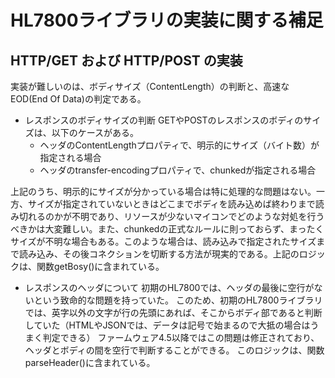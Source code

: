 # HL7800ライブラリの実装に関する補足

## HTTP/GET および HTTP/POST の実装

実装が難しいのは、ボディサイズ（ContentLength）の判断と、高速なEOD(End Of Data)の判定である。

+ レスポンスのボディサイズの判断
GETやPOSTのレスポンスのボディのサイズは、以下のケースがある。
    - ヘッダのContentLengthプロパティで、明示的にサイズ（バイト数）が指定される場合
    - ヘッダのtransfer-encodingプロパティで、chunkedが指定される場合

上記のうち、明示的にサイズが分かっている場合は特に処理的な問題はない。一方、サイズが指定されていないときはどこまでボディを読み込めば終わりまで読み切れるのかが不明であり、リソースが少ないマイコンでどのような対処を行うべきかは大変難しい。また、chunkedの正式なルールに則っておらず、まったくサイズが不明な場合もある。このような場合は、読み込みで指定されたサイズまで読み込み、その後コネクションを切断する方法が現実的である。上記のロジックは、関数getBosy()に含まれている。


+ レスポンスのヘッダについて
初期のHL7800では、ヘッダの最後に空行がないという致命的な問題を持っていた。
このため、初期のHL7800ライブラリでは、英字以外の文字が行の先頭にあれば、そこからボディ部であると判断していた（HTMLやJSONでは、データは記号で始まるので大抵の場合はうまく判定できる）
ファームウェア4.5以降ではこの問題は修正されており、ヘッダとボディの間を空行で判断することができる。
このロジックは、関数parseHeader()に含まれている。
